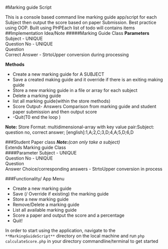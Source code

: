 #Marking guide Script

This is a console based command line marking guide app/script for each Subject then output the score based on paper Submission.  Best practice using OOP. Built using PHPEach list of todo will contains items
##Implementation Idea/Note
#####Marking Guide Class
**Parameters**<br>
Subject - UNIQUE<br>
Question No - UNIQUE<br>
Question <br>
Correct Answer - StrtoUpper conversion during processing

**Methods**
- Create a new marking guide for A SUBJECT
- Save a created making guide and it  override if there is an exiting making guide
- Store a new marking guide in a file or array for each subject
- Delete a marking guide
- list all marking guide(within the store methods)
- Score Output- Answers Comparison from marking guide and student paper submission and then output score
- -Quit(T0 end the loop )

**Note:** Store Format: multidimensional-array with key value pair:Subject: question no, correct answer;
[english]:1,A;2,C;3,D;4,A;5,D;6,D

###Student Paper class
_**Note:**(can only take a subject)_ <br>
Extends Marking guide Class<br>
####Parameter
Subject - UNIQUE<br>
Question No - UNIQUE<br>
Question <br>
Answer Choice/corresponding answers - StrtoUpper  conversion in process<br>

###Functionality/ App Menu
 - Create a new marking guide
 - Save (/ Override if existing) the marking guide
 - Store a new marking guide 
 - Remove/Delete a marking guide
 - List all available marking guide
 - Score a paper and output the score and a percentage
 - Quit!

In order to start using the application, navigate to the `**MarkingGuideScript**` directory on the local machine and run `php  calculateScore.php` in your directory commandline/terminal to get started